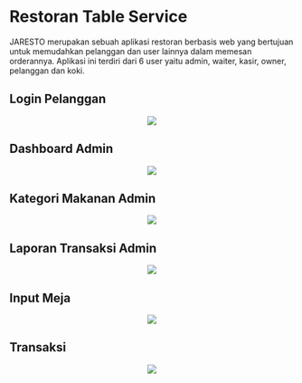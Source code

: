# Restoran Table Service

JARESTO merupakan sebuah aplikasi restoran berbasis web yang bertujuan untuk memudahkan pelanggan dan user lainnya dalam memesan
orderannya. Aplikasi ini terdiri dari 6 user yaitu admin, waiter, kasir, owner, pelanggan dan koki.

## Login Pelanggan
<p align="center">
  <img src="https://user-images.githubusercontent.com/33746018/56844322-c773f200-68d8-11e9-920b-60276f60b6ae.PNG" align="middle" />
</p>

## Dashboard Admin
<p align="center">
  <img src="https://user-images.githubusercontent.com/33746018/56844322-c773f200-68d8-11e9-920b-60276f60b6ae.PNG" align="middle" />
</p>

## Kategori Makanan Admin
<p align="center">
  <img src="https://user-images.githubusercontent.com/33746018/56844361-6ac50700-68d9-11e9-9d0d-b6a7f8269c63.PNG" align="middle" />
</p>

## Laporan Transaksi Admin
<p align="center">
  <img src="https://user-images.githubusercontent.com/33746018/56844362-6b5d9d80-68d9-11e9-9af4-f38b7412a800.PNG" align="middle" />
</p>

## Input Meja
<p align="center">
  <img src="https://user-images.githubusercontent.com/33746018/56844363-6b5d9d80-68d9-11e9-919d-152870c3ca9c.PNG" align="middle" />
</p>

## Transaksi
<p align="center">
  <img src="https://user-images.githubusercontent.com/33746018/56844395-cabbad80-68d9-11e9-9f9f-f3e1b4999c2e.PNG" align="middle" />
</p>

